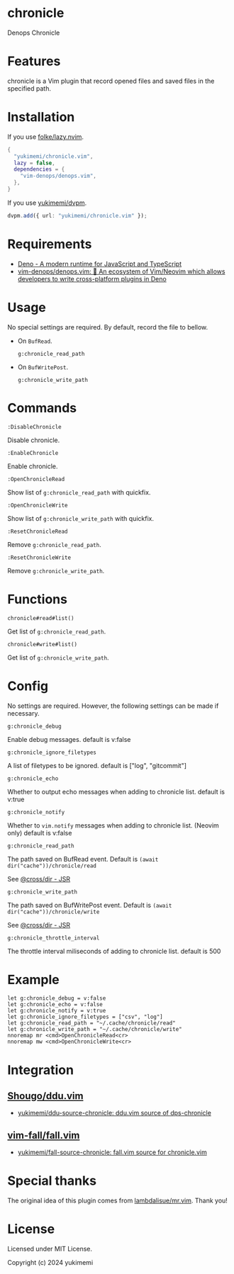 # chronicle

Denops Chronicle

# Features

chronicle is a Vim plugin that record opened files and saved files in the specified path.

# Installation

If you use [folke/lazy.nvim](https://github.com/folke/lazy.nvim).

```lua
{
  "yukimemi/chronicle.vim",
  lazy = false,
  dependencies = {
    "vim-denops/denops.vim",
  },
}
```

If you use [yukimemi/dvpm](https://github.com/yukimemi/dvpm).

```typescript
dvpm.add({ url: "yukimemi/chronicle.vim" });
```

# Requirements

- [Deno - A modern runtime for JavaScript and TypeScript](https://deno.land/)
- [vim-denops/denops.vim: 🐜 An ecosystem of Vim/Neovim which allows developers to write cross-platform plugins in Deno](https://github.com/vim-denops/denops.vim)

# Usage

No special settings are required.
By default, record the file to bellow.

- On `BufRead`.

  `g:chronicle_read_path`

- On `BufWritePost`.

  `g:chronicle_write_path`

# Commands

`:DisableChronicle`

Disable chronicle.

`:EnableChronicle`

Enable chronicle.

`:OpenChronicleRead`

Show list of `g:chronicle_read_path` with quickfix.

`:OpenChronicleWrite`

Show list of `g:chronicle_write_path` with quickfix.

`:ResetChronicleRead`

Remove `g:chronicle_read_path`.

`:ResetChronicleWrite`

Remove `g:chronicle_write_path`.

# Functions

`chronicle#read#list()`

Get list of `g:chronicle_read_path`.

`chronicle#write#list()`

Get list of `g:chronicle_write_path`.

# Config

No settings are required. However, the following settings can be made if necessary.

`g:chronicle_debug`

Enable debug messages.
default is v:false

`g:chronicle_ignore_filetypes`

A list of filetypes to be ignored.
default is ["log", "gitcommit"]

`g:chronicle_echo`

Whether to output echo messages when adding to chronicle list.
default is v:true

`g:chronicle_notify`

Whether to `vim.notify` messages when adding to chronicle list. (Neovim only)
default is v:false

`g:chronicle_read_path`

The path saved on BufRead event.
Default is `(await dir("cache"))/chronicle/read`

See [@cross/dir - JSR](https://jsr.io/@cross/dir)

`g:chronicle_write_path`

The path saved on BufWritePost event.
Default is `(await dir("cache"))/chronicle/write`

See [@cross/dir - JSR](https://jsr.io/@cross/dir)

`g:chronicle_throttle_interval`

The throttle interval miliseconds of adding to chronicle list.
default is 500

# Example

```vim
let g:chronicle_debug = v:false
let g:chronicle_echo = v:false
let g:chronicle_notify = v:true
let g:chronicle_ignore_filetypes = ["csv", "log"]
let g:chronicle_read_path = "~/.cache/chronicle/read"
let g:chronicle_write_path = "~/.cache/chronicle/write"
nnoremap mr <cmd>OpenChronicleRead<cr>
nnoremap mw <cmd>OpenChronicleWrite<cr>
```

# Integration

## [Shougo/ddu.vim](https://github.com/Shougo/ddu.vim)

- [yukimemi/ddu-source-chronicle: ddu.vim source of dps-chronicle](https://github.com/yukimemi/ddu-source-chronicle)

## [vim-fall/fall.vim](https://github.com/vim-fall/fall.vim) 

- [yukimemi/fall-source-chronicle: fall.vim source for chronicle.vim](https://github.com/yukimemi/fall-source-chronicle)

# Special thanks

The original idea of this plugin comes from [lambdalisue/mr.vim](https://github.com/lambdalisue/mr.vim).
Thank you!

# License

Licensed under MIT License.

Copyright (c) 2024 yukimemi

